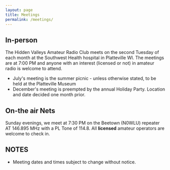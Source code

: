 ```yaml
---
layout: page
title: Meetings
permalink: /meetings/
---
```


## In-person

The Hidden Valleys Amateur Radio Club meets on the second Tuesday of each month at the Southwest Health hospital in Platteville WI. The meetings are at 7:00 PM and anyone with an interest (licensed or not) in amateur radio is welcome to attend.
* July's meeting is the summer picnic - unless otherwise stated, to be held at the Platteville Museum
* December's meeting is preempted by the annual Holiday Party.  Location and date decided one month prior.

## On-the air Nets

Sunday evenings, we meet at 7:30 PM on the Beetown (N0WLU) repeater AT 146.895 MHz with a PL Tone of 114.8.  All **licensed** amateur operators are welcome to check in.

## NOTES
* Meeting dates and times subject to change without notice.
